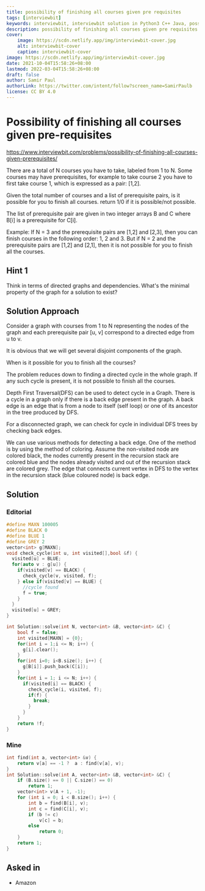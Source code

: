 ```yaml
---
title: possibility of finishing all courses given pre requisites
tags: [interviewbit]
keywords: interviewbit, interviewbit solution in Python3 C++ Java, possibility of finishing all courses given pre requisites solution
description: possibility of finishing all courses given pre requisites Interviewbit Solution Explained
cover:
    image: https://scdn.netlify.app/img/interviewbit-cover.jpg
    alt: interviewbit-cover
    caption: interviewbit-cover
image: https://scdn.netlify.app/img/interviewbit-cover.jpg
date: 2021-10-04T15:58:26+08:00
lastmod: 2022-03-04T15:58:26+08:00
draft: false
author: Samir Paul
authorLink: https://twitter.com/intent/follow?screen_name=SamirPaulb
license: CC BY 4.0
---
```


# Possibility of finishing all courses given pre-requisites

https://www.interviewbit.com/problems/possibility-of-finishing-all-courses-given-prerequisites/

There are a total of N courses you have to take, labeled from 1 to N. Some courses may have prerequisites,
for example to take course 2 you have
to first take course 1, which is expressed as a pair: [1,2].

Given the total number of courses and a list of prerequisite pairs,
is it possible for you to finish all courses. return 1/0 if it is possible/not possible.

The list of prerequisite pair are given in two integer arrays B and C where B[i]
is a prerequisite for C[i].

Example: If N = 3 and the prerequisite pairs are [1,2] and [2,3],
then you can finish courses in the following order: 1, 2 and 3.
But if N = 2 and the prerequisite pairs are [1,2] and [2,1],
then it is not possible for you to finish all the courses.

## Hint 1

Think in terms of directed graphs and dependencies. What's the minimal property of the graph for a solution to exist?

## Solution Approach

Consider a graph with courses from 1 to N representing the nodes of the graph and each prerequisite pair [u, v] correspond to a directed edge from u to v.

It is obvious that we will get several disjoint components of the graph.

When is it possible for you to finish all the courses? 

The problem reduces down to finding a directed cycle in the whole graph. If any such cycle is present, it is not possible to finish all the courses.

Depth First Traversal(DFS) can be used to detect cycle in a Graph. There is a cycle in a graph only if there is a back edge present in the graph. A back edge is an edge that is from a node to itself (self loop) or one of its ancestor in the tree produced by DFS.

For a disconnected graph, we can check for cycle in individual DFS trees by checking back edges.

We can use various methods for detecting a back edge. One of the method is by using the method of coloring. Assume the non-visited node are colored black, the nodes currently present in the recursion stack are colored blue and the nodes already visited and out of the recursion stack are colored grey. The edge that connects current vertex in DFS to the vertex in the recursion stack (blue coloured node) is back edge.

## Solution

### Editorial

```cpp
#define MAXN 100005
#define BLACK 0
#define BLUE 1
#define GREY 2
vector<int> g[MAXN];
void check_cycle(int u, int visited[],bool &f) {
  visited[u] = BLUE;
  for(auto v : g[u]) {
    if(visited[v] == BLACK) {
      check_cycle(v, visited, f);
    } else if(visited[v] == BLUE) {
      //cycle found
      f = true;
    }
  }
  visited[u] = GREY;
}

int Solution::solve(int N, vector<int> &B, vector<int> &C) {
    bool f = false;
    int visited[MAXN] = {0};
    for(int i = 1;i <= N; i++) {
      g[i].clear();
    }
    for(int i=0; i<B.size(); i++) {
      g[B[i]].push_back(C[i]);
    }
    for(int i = 1; i <= N; i++) {
      if(visited[i] == BLACK) {
        check_cycle(i, visited, f);
        if(f) {
          break;
        }
      }
    }
    return !f;
}
```

### Mine

```cpp
int find(int a, vector<int> &v) {
    return v[a] == -1 ?  a : find(v[a], v);
}
int Solution::solve(int A, vector<int> &B, vector<int> &C) {
    if (B.size() == 0 || C.size() == 0)
        return 1;
    vector<int> v(A + 1, -1);
    for (int i = 0; i < B.size(); i++) {
        int b = find(B[i], v);
        int c = find(C[i], v);
        if (b != c)
            v[c] = b;
        else
            return 0;
    }
    return 1;
}
```

## Asked in
* Amazon
